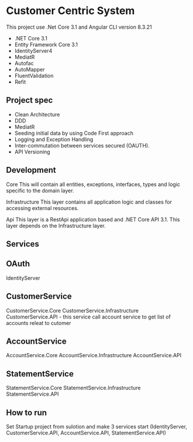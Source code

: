 # Customer Centric System

This project use .Net Core 3.1 and Angular CLI version 8.3.21

- .NET Core 3.1
- Entity Framework Core 3.1
- IdentityServer4
- MediatR
- Autofac
- AutoMapper
- FluentValidation
- Refit

## Project spec

- Clean Architecture
- DDD
- MediatR
- Seeding initial data by using Code First approach
- Logging and Exception Handling
- Inter-commutation between services secured (OAUTH). 
- API Versioning 

## Development

Core
This will contain all entities, exceptions, interfaces, types and logic specific to the domain layer.

Infrastructure
This layer contains all application logic and classes for accessing external resources.

Api
This layer is a RestApi application based and .NET Core API 3.1. This layer depends on the Infrastructure layer.

## Services

## OAuth
IdentityServer

## CustomerService
CustomerService.Core
CustomerService.Infrastructure
CustomerService.API - this service call account service to get list of accounts releat to cutomer

## AccountService
AccountService.Core
AccountService.Infrastructure
AccountService.API

## StatementService
StatementService.Core
StatementService.Infrastructure
StatementService.API

## How to run
Set Startup project from sulotion and make 3 services start (IdentityServer, CustomerService.API, AccountService.API, StatementService.API) 
